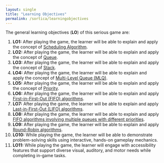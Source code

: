 ```yaml
---
layout: single
title: "Learning Objectives"
permalink: /sortica/learningobjectives
---
```


The general learning objectives (**LO**) of this serious game are:

1. **LO1:** After playing the game, the learner will be able to explain and apply the concept of [Scheduling Algorithm](https://en.wikipedia.org/wiki/Scheduling_(computing)).
2. **LO2:** After playing the game, the learner will be able to explain and apply the concept of [Queue](https://en.wikipedia.org/wiki/Queue_(abstract_data_type)).
3. **LO3:** After playing the game, the learner will be able to explain and apply the concept of [Stack](https://en.wikipedia.org/wiki/Stack_(abstract_data_type)).
4. **LO4:** After playing the game, the learner will be able to explain and apply the concept of [Multi-Level Queue (MLQ)](https://en.wikipedia.org/wiki/Multilevel_queue).
5. **LO5:** After playing the game, the learner will be able to explain and apply the concept of [Priority](https://en.wikipedia.org/wiki/Priority_queue).
6. **LO6:** After playing the game, the learner will be able to explain and apply [First-in-First-Out (FIFO) algorithms](https://en.wikipedia.org/wiki/FIFO_(computing_and_electronics)).
7. **LO7:** After playing the game, the learner will be able to explain and apply [Last-in-First-Out (LIFO) algorithms](https://en.wikipedia.org/wiki/Stack_(abstract_data_type)#Implementations).
8. **LO8:** After playing the game, the learner will be able to explain and apply [FIFO algorithms involving multiple queues with different priorities](https://en.wikipedia.org/wiki/Multilevel_queue).
9. **LO9:** After playing the game, the learner will be able to explain and apply [Round-Robin algorithms](https://en.wikipedia.org/wiki/Round-robin_scheduling).
10. **LO10:** While playing the game, the learner will be able to demonstrate problem-solving skills using interactive, hands-on gameplay mechanics.
11. **LO11:** While playing the game, the learner will engage with accessibility features that support diverse visual, auditory, and motor needs while completing in-game tasks.
